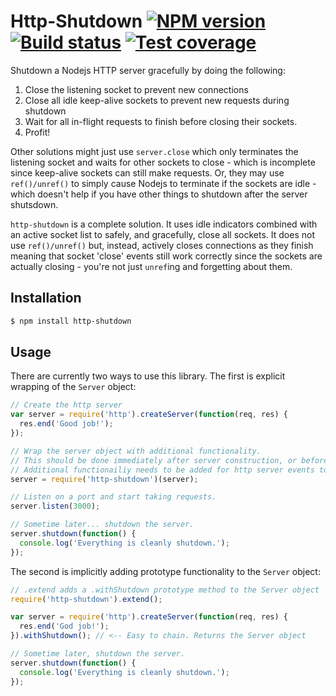 # Http-Shutdown [![NPM version][npm-image]][npm-url] [![Build status][travis-image]][travis-url] [![Test coverage][coveralls-image]][coveralls-url]
Shutdown a Nodejs HTTP server gracefully by doing the following:

1. Close the listening socket to prevent new connections
2. Close all idle keep-alive sockets to prevent new requests during shutdown
3. Wait for all in-flight requests to finish before closing their sockets.
4. Profit!

Other solutions might just use `server.close` which only terminates the listening socket and waits for other sockets to close - which is incomplete since keep-alive sockets can still make requests. Or, they may use `ref()/unref()` to simply cause Nodejs to terminate if the sockets are idle - which doesn't help if you have other things to shutdown after the server shutsdown.

`http-shutdown` is a complete solution. It uses idle indicators combined with an active socket list to safely, and gracefully, close all sockets. It does not use `ref()/unref()` but, instead, actively closes connections as they finish meaning that socket 'close' events still work correctly since the sockets are actually closing - you're not just `unref`ing and forgetting about them.

## Installation

```bash
$ npm install http-shutdown
```

## Usage
There are currently two ways to use this library. The first is explicit wrapping of the `Server` object:

```javascript
// Create the http server
var server = require('http').createServer(function(req, res) {
  res.end('Good job!');
});

// Wrap the server object with additional functionality.
// This should be done immediately after server construction, or before you start listening.
// Additional functionailiy needs to be added for http server events to properly shutdown.
server = require('http-shutdown')(server);

// Listen on a port and start taking requests.
server.listen(3000);

// Sometime later... shutdown the server.
server.shutdown(function() {
  console.log('Everything is cleanly shutdown.');
});
```

The second is implicitly adding prototype functionality to the `Server` object:

```javascript
// .extend adds a .withShutdown prototype method to the Server object
require('http-shutdown').extend();

var server = require('http').createServer(function(req, res) {
  res.end('God job!');
}).withShutdown(); // <-- Easy to chain. Returns the Server object

// Sometime later, shutdown the server.
server.shutdown(function() {
  console.log('Everything is cleanly shutdown.');
});
```

[npm-image]: https://img.shields.io/npm/v/http-shutdown.svg?style=flat-square
[npm-url]: https://npmjs.org/package/http-shutdown
[travis-image]: https://img.shields.io/travis/thedillonb/http-shutdown.svg?style=flat-square
[travis-url]: https://travis-ci.org/thedillonb/http-shutdown
[coveralls-image]: https://img.shields.io/coveralls/thedillonb/http-shutdown.svg?style=flat-square
[coveralls-url]: https://coveralls.io/r/thedillonb/http-shutdown
